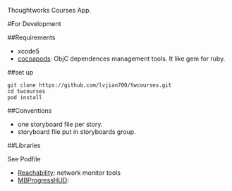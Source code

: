 Thoughtworks Courses App.

#For Development

##Requirements

* xcode5 
* [cocoapods](http://beta.cocoapods.org/?q=MBpro): ObjC dependences management tools. It like gem for ruby.

##set up

	git clone https://github.com/lvjian700/twcourses.git
	cd twcourses
	pod install

##Conventions

* one storyboard file per story.
* storyboard file put in storyboards group.

##Libraries

See Podfile

* [Reachability](https://github.com/tonymillion/Reachability): network monitor tools
* [MBProgressHUD](https://github.com/jdg/MBProgressHUD): 
